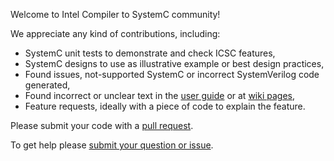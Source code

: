 Welcome to Intel Compiler to SystemC community!

We appreciate any kind of contributions, including:
  * SystemC unit tests to demonstrate and check ICSC features,
  * SystemC designs to use as illustrative example or best design practices,
  * Found issues, not-supported SystemC or incorrect SystemVerilog code generated,
  * Found incorrect or unclear text in the [user guide](https://github.com/intel/systemc-compiler/blob/main/doc/ug.pdf) or at [wiki pages](https://github.com/intel/systemc-compiler/wiki),
  * Feature requests, ideally with a piece of code to explain the feature.

Please submit your code with a [pull request](https://github.com/intel/systemc-compiler/pulls).

To get help please [submit your question or issue](https://github.com/intel/systemc-compiler/issues).

